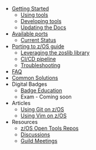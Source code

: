   - [Getting Started](/Guides/QuickStart.md)
    - [Using tools](/Guides/using.md)
    - [Developing tools](/Guides/developing.md)
    - [Updating the Docs](/Guides/../UpdateDocs.md)
  - [Available ports](/Latest.md)
    - [Current Status](/Progress.md)
  - [Porting to z/OS guide](/Guides/Porting.md)
    - [Leveraging the zoslib library](/Guides/Zoslib.md)
    - [CI/CD pipeline](/Guides/Pipeline.md)
    - [Troubleshooting](/Guides/CommonSolutions.md)
  - [FAQ](/Guides/FAQ.md)
  - [Common Solutions](/Guides/CommonSolutions.md)
  - Digital Badges
    - [Badge Education](/Guides/EducationOnZOS.md)
    - Exam - Coming soon
  - Articles
    - [Using Git on z/OS](/Guides/GitOnZOS.md)
    - [Using Vim on z/OS](/Guides/VimOnZOS.md)
  - Resources
    - [z/OS Open Tools Repos](https://github.com/ZOSOpenTools)
    - [Discussions](https://github.com/ZOSOpenTools/meta/discussions)
    - [Guild Meetings](https://github.com/ZOSOpenTools/meta/discussions/categories/guild)
